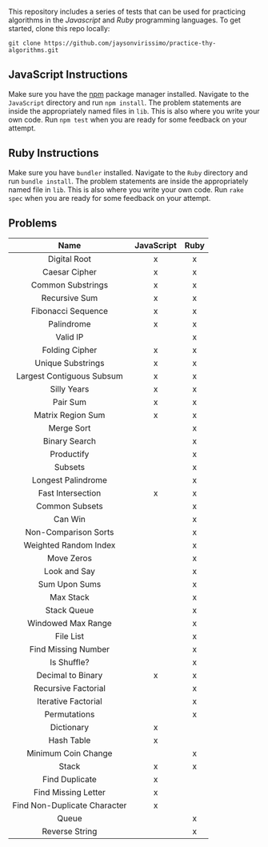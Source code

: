 This repository includes a series of tests that can be used for practicing algorithms in the _Javascript_ and _Ruby_ programming languages.
To get started, clone this repo locally:
```
git clone https://github.com/jaysonvirissimo/practice-thy-algorithms.git
```

## JavaScript Instructions
Make sure you have the [npm](https://www.npmjs.com/) package manager installed.
Navigate to the `JavaScript` directory and run `npm install`.
The problem statements are inside the appropriately named files in `lib`.
This is also where you write your own code.
Run `npm test` when you are ready for some feedback on your attempt.

## Ruby Instructions
Make sure you have `bundler` installed.
Navigate to the `Ruby` directory and run `bundle install`.
The problem statements are inside the appropriately named file in `lib`.
This is also where you write your own code.
Run `rake spec` when you are ready for some feedback on your attempt.

## Problems
| Name                         | JavaScript | Ruby |
|:----------------------------:|:----------:| :---:|
| Digital Root                 | x          | x    |
| Caesar Cipher                | x          | x    |
| Common Substrings            | x          | x    |
| Recursive Sum                | x          | x    |
| Fibonacci Sequence           | x          | x    |
| Palindrome                   | x          | x    |
| Valid IP                     |            | x    |
| Folding Cipher               | x          | x    |
| Unique Substrings            | x          | x    |
| Largest Contiguous Subsum    | x          | x    |
| Silly Years                  | x          | x    |
| Pair Sum                     | x          | x    |
| Matrix Region Sum            | x          | x    |
| Merge Sort                   |            | x    |
| Binary Search                |            | x    |
| Productify                   |            | x    |
| Subsets                      |            | x    |
| Longest Palindrome           |            | x    |
| Fast Intersection            | x          | x    |
| Common Subsets               |            | x    |
| Can Win                      |            | x    |
| Non-Comparison Sorts         |            | x    |
| Weighted Random Index        |            | x    |
| Move Zeros                   |            | x    |
| Look and Say                 |            | x    |
| Sum Upon Sums                |            | x    |
| Max Stack                    |            | x    |
| Stack Queue                  |            | x    |
| Windowed Max Range           |            | x    |
| File List                    |            | x    |
| Find Missing Number          |            | x    |
| Is Shuffle?                  |            | x    |
| Decimal to Binary            | x          | x    |
| Recursive Factorial          |            | x    |
| Iterative Factorial          |            | x    |
| Permutations                 |            | x    |
| Dictionary                   | x          |      |
| Hash Table                   | x          |      |
| Minimum Coin Change          |            | x    |
| Stack                        | x          | x    |
| Find Duplicate               | x          |      |
| Find Missing Letter          | x          |      |
| Find Non-Duplicate Character | x          |      |
| Queue                        |            | x    |
| Reverse String               |            | x    |
